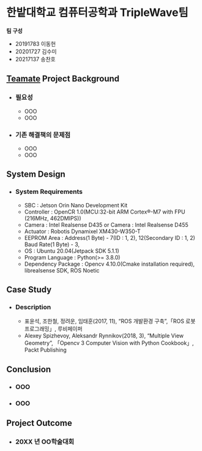# 한밭대학교 컴퓨터공학과 TripleWave팀

**팀 구성**
- 20191783 이동헌 
- 20201727 김수미
- 20217137 송찬호

## <u>Teamate</u> Project Background
- ### 필요성
  - OOO
  - OOO
- ### 기존 해결책의 문제점
  - OOO
  - OOO
  
## System Design
  - ### System Requirements
    - SBC : Jetson Orin Nano Development Kit
    - Controller : OpenCR 1.0(MCU:32-bit ARM Cortex®-M7 with FPU (216MHz, 462DMIPS))
    - Camera : Intel Realsense D435 or Camera : Intel Realsense D455
    - Actuator : Robotis Dynamixel XM430-W350-T
    - EEPROM Area : Address(1 Byte) - 7(ID : 1, 2), 12(Secondary ID : 1, 2) Baud Rate(1 Byte) - 3,
    - OS : Ubuntu 20.04(Jetpack SDK 5.1.1)
    - Program Language : Python(>= 3.8.0)
    - Dependency Package : Opencv 4.10.0(Cmake installation required), librealsense SDK, ROS Noetic
    
## Case Study
  - ### Description
    - 표윤석, 조한철, 정려운, 임태훈(2017, 11), “ROS 개발환경 구축”,「ROS 로봇 프로그래밍」, 루비페이퍼
    - Alexey Spizhevoy, Aleksandr Rynnikov(2018, 3), “Multiple View Geometry”, 「Opencv 3 Computer Vision with Python Cookbook」, Packt Publishing
  
## Conclusion
  - ### OOO
  - ### OOO
  
## Project Outcome
- ### 20XX 년 OO학술대회 
